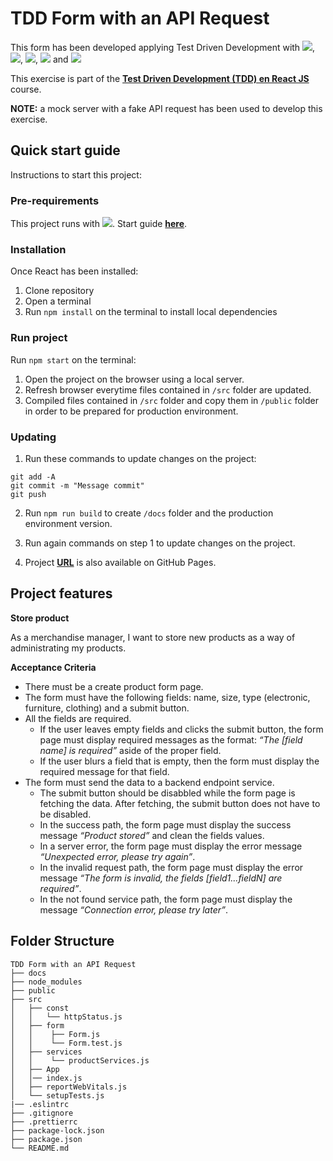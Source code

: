 # **TDD Form with an API Request**

This form has been developed applying Test Driven Development with
[<img src = "https://img.shields.io/badge/-React-61DAFB?style=flat&logo=react&logoColor=black">](https://es.reactjs.org/),
[<img src = "https://img.shields.io/badge/-Jest-C21325?style=flat&logo=jest&logoColor=white">](https://jestjs.io/),
[<img src = "https://img.shields.io/badge/-Testing_Library-E33332?style=flat&logo=testing-library&logoColor=white">](https://testing-library.com/),
[<img src = "https://img.shields.io/badge/-Mock_Service_Worker-E95420">](https://mswjs.io/)
and
[<img src = "https://img.shields.io/badge/-Material_UI-0081CB?style=flat&logo=material-ui&logoColor=white">](https://material-ui.com/)

This exercise is part of the
[**Test Driven Development (TDD) en React JS**](https://www.udemy.com/course/tdd-react-js/?referralCode=F40803D2C4D2934AB038)
course.

**NOTE:** a mock server with a fake API request has been used to develop this
exercise.

## **Quick start guide**

Instructions to start this project:

### **Pre-requirements**

This project runs with
[<img src = "https://img.shields.io/badge/-React-61DAFB?style=flat&logo=react&logoColor=black">](https://es.reactjs.org/).
Start guide [**here**](https://github.com/facebook/create-react-app).

### **Installation**

Once React has been installed:

1. Clone repository
2. Open a terminal
3. Run `npm install` on the terminal to install local dependencies

### **Run project**

Run `npm start` on the terminal:

1. Open the project on the browser using a local server.
2. Refresh browser everytime files contained in `/src` folder are updated.
3. Compiled files contained in `/src` folder and copy them in `/public` folder
   in order to be prepared for production environment.

### **Updating**

1. Run these commands to update changes on the project:

```
git add -A
git commit -m "Message commit"
git push
```

2. Run `npm run build` to create `/docs` folder and the production environment
   version.

3. Run again commands on step 1 to update changes on the project.

4. Project **[URL](https://anaguerraabaroa.github.io/react-tdd-form/)** is also
   available on GitHub Pages.

## **Project features**

**Store product**

As a merchandise manager, I want to store new products as a way of
administrating my products.

**Acceptance Criteria**

- There must be a create product form page.
- The form must have the following fields: name, size, type (electronic,
  furniture, clothing) and a submit button.
- All the fields are required.
  - If the user leaves empty fields and clicks the submit button, the form page
    must display required messages as the format: _“The [field name] is
    required”_ aside of the proper field.
  - If the user blurs a field that is empty, then the form must display the
    required message for that field.
- The form must send the data to a backend endpoint service.
  - The submit button should be disabbled while the form page is fetching the
    data. After fetching, the submit button does not have to be disabled.
  - In the success path, the form page must display the success message
    _“Product stored”_ and clean the fields values.
  - In a server error, the form page must display the error message _“Unexpected
    error, please try again”_.
  - In the invalid request path, the form page must display the error message
    _“The form is invalid, the fields [field1...fieldN] are required”_.
  - In the not found service path, the form page must display the message
    _“Connection error, please try later”_.

## **Folder Structure**

```
TDD Form with an API Request
├── docs
├── node_modules
├── public
├── src
│   ├── const
│   │   └── httpStatus.js
│   ├── form
│   │    ├── Form.js
│   │    └── Form.test.js
│   ├── services
│   │    └── productServices.js
│   ├── App
│   │── index.js
│   ├── reportWebVitals.js
│   └── setupTests.js
|── .eslintrc
├── .gitignore
├── .prettierrc
├── package-lock.json
├── package.json
└── README.md
```
